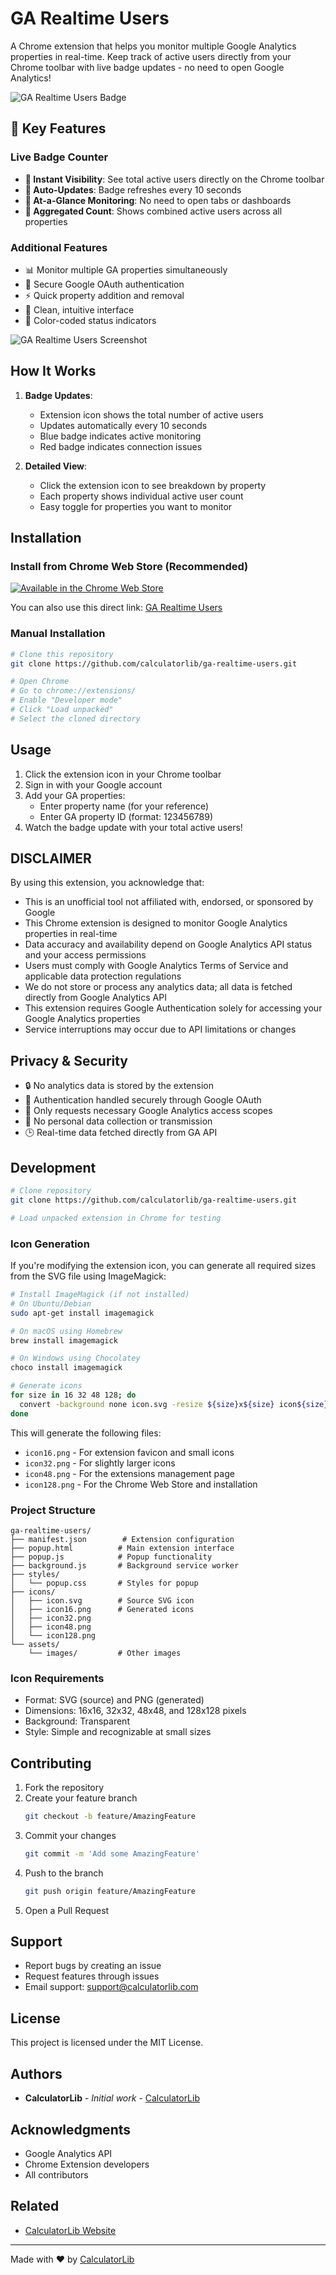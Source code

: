 # GA Realtime Users

A Chrome extension that helps you monitor multiple Google Analytics properties in real-time. Keep track of active users directly from your Chrome toolbar with live badge updates - no need to open Google Analytics!

![GA Realtime Users Badge](/screenshots/badge-preview.png)

## 🌟 Key Features

### Live Badge Counter
- **👀 Instant Visibility**: See total active users directly on the Chrome toolbar
- **🔄 Auto-Updates**: Badge refreshes every 10 seconds
- **🎯 At-a-Glance Monitoring**: No need to open tabs or dashboards
- **🔢 Aggregated Count**: Shows combined active users across all properties

### Additional Features
- 📊 Monitor multiple GA properties simultaneously
- 🔐 Secure Google OAuth authentication
- ⚡ Quick property addition and removal
- 📱 Clean, intuitive interface
- 🎨 Color-coded status indicators

![GA Realtime Users Screenshot](/screenshots/preview.png)

## How It Works

1. **Badge Updates**:
   - Extension icon shows the total number of active users
   - Updates automatically every 10 seconds
   - Blue badge indicates active monitoring
   - Red badge indicates connection issues

2. **Detailed View**:
   - Click the extension icon to see breakdown by property
   - Each property shows individual active user count
   - Easy toggle for properties you want to monitor

## Installation

### Install from Chrome Web Store (Recommended)

[![Available in the Chrome Web Store](/assets/images/ChromeWebStore_BadgeWBorder_v2_340x96.png)](https://chrome.google.com/webstore/detail/ga-realtime-users/fkmcjfffffjdihogfglmhappkejkccnc)

You can also use this direct link: [GA Realtime Users](https://chrome.google.com/webstore/detail/ga-realtime-users/fkmcjfffffjdihogfglmhappkejkccnc)

### Manual Installation
   ```bash
   # Clone this repository
   git clone https://github.com/calculatorlib/ga-realtime-users.git

   # Open Chrome
   # Go to chrome://extensions/
   # Enable "Developer mode"
   # Click "Load unpacked"
   # Select the cloned directory
   ```

## Usage

1. Click the extension icon in your Chrome toolbar
2. Sign in with your Google account
3. Add your GA properties:
   - Enter property name (for your reference)
   - Enter GA property ID (format: 123456789)
4. Watch the badge update with your total active users!

## DISCLAIMER

By using this extension, you acknowledge that:

- This is an unofficial tool not affiliated with, endorsed, or sponsored by Google
- This Chrome extension is designed to monitor Google Analytics properties in real-time
- Data accuracy and availability depend on Google Analytics API status and your access permissions
- Users must comply with Google Analytics Terms of Service and applicable data protection regulations
- We do not store or process any analytics data; all data is fetched directly from Google Analytics API
- This extension requires Google Authentication solely for accessing your Google Analytics properties
- Service interruptions may occur due to API limitations or changes

## Privacy & Security

- 🔒 No analytics data is stored by the extension
- 🔑 Authentication handled securely through Google OAuth
- 👤 Only requests necessary Google Analytics access scopes
- 📡 No personal data collection or transmission
- 🕒 Real-time data fetched directly from GA API

## Development

```bash
# Clone repository
git clone https://github.com/calculatorlib/ga-realtime-users.git

# Load unpacked extension in Chrome for testing
```

### Icon Generation
If you're modifying the extension icon, you can generate all required sizes from the SVG file using ImageMagick:

```bash
# Install ImageMagick (if not installed)
# On Ubuntu/Debian
sudo apt-get install imagemagick

# On macOS using Homebrew
brew install imagemagick

# On Windows using Chocolatey
choco install imagemagick

# Generate icons
for size in 16 32 48 128; do
  convert -background none icon.svg -resize ${size}x${size} icon${size}.png
done
```

This will generate the following files:
- `icon16.png` - For extension favicon and small icons
- `icon32.png` - For slightly larger icons
- `icon48.png` - For the extensions management page
- `icon128.png` - For the Chrome Web Store and installation

### Project Structure
```
ga-realtime-users/
├── manifest.json        # Extension configuration
├── popup.html          # Main extension interface
├── popup.js            # Popup functionality
├── background.js       # Background service worker
├── styles/            
│   └── popup.css       # Styles for popup
├── icons/
│   ├── icon.svg        # Source SVG icon
│   ├── icon16.png      # Generated icons
│   ├── icon32.png
│   ├── icon48.png
│   └── icon128.png
└── assets/
    └── images/         # Other images
```

### Icon Requirements
- Format: SVG (source) and PNG (generated)
- Dimensions: 16x16, 32x32, 48x48, and 128x128 pixels
- Background: Transparent
- Style: Simple and recognizable at small sizes

## Contributing

1. Fork the repository
2. Create your feature branch
   ```bash
   git checkout -b feature/AmazingFeature
   ```
3. Commit your changes
   ```bash
   git commit -m 'Add some AmazingFeature'
   ```
4. Push to the branch
   ```bash
   git push origin feature/AmazingFeature
   ```
5. Open a Pull Request

## Support

- Report bugs by creating an issue
- Request features through issues
- Email support: support@calculatorlib.com

## License

This project is licensed under the MIT License.

## Authors

- **CalculatorLib** - *Initial work* - [CalculatorLib](https://calculatorlib.com)

## Acknowledgments

- Google Analytics API
- Chrome Extension developers
- All contributors

## Related

- [CalculatorLib Website](https://calculatorlib.com)

---
Made with ❤️ by [CalculatorLib](https://calculatorlib.com)